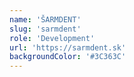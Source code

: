 ```yaml
---
name: 'ŠARMDENT'
slug: 'sarmdent'
role: 'Development'
url: 'https://sarmdent.sk'
backgroundColor: '#3C363C'
---
```


